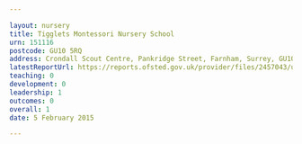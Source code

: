 ```yaml
---

layout: nursery
title: Tigglets Montessori Nursery School
urn: 151116
postcode: GU10 5RQ
address: Crondall Scout Centre, Pankridge Street, Farnham, Surrey, GU10 5RQ
latestReportUrl: https://reports.ofsted.gov.uk/provider/files/2457043/urn/151116.pdf
teaching: 0
development: 0
leadership: 1
outcomes: 0
overall: 1
date: 5 February 2015

---
```

